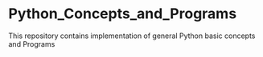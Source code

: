# Python_Concepts_and_Programs
This repository contains implementation of general Python basic concepts and Programs 
